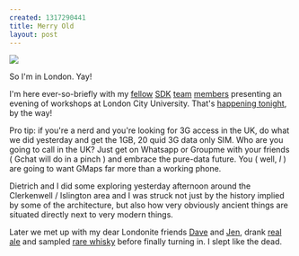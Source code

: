 ```yaml
--- 
created: 1317290441
title: Merry Old
layout: post
---
```

<a href="http://www.flickr.com/photos/anisotropic/6194245001/in/photostream/"><img src="http://farm7.static.flickr.com/6172/6194245001_867eb15f04_d.jpg"></a>

So I'm in London. Yay!

I'm here ever-so-briefly with my [fellow](http://blog.mozilla.com/warner/) [SDK](http://autonome.wordpress.com/) [team](http://blog.techno-barje.fr/) [members](https://github.com/ZER0) presenting an evening of workshops at London City University. That's [happening tonight](http://jetpack-london-2011.eventbrite.com/), by the way!

Pro tip: if you're a nerd and you're looking for 3G access in the UK, do what we did yesterday and get the 1GB, 20 quid 3G data only SIM. Who are you going to call in the UK? Just get on Whatsapp or Groupme with your friends ( Gchat will do in a pinch ) and embrace the pure-data future. You ( well, *I* ) are going to want GMaps far more than a working phone.

Dietrich and I did some exploring yesterday afternoon around the Clerkenwell / Islington area and I was struck not just by the history implied by some of the architecture, but also how very obviously ancient things are situated directly next to very modern things.

Later we met up with my dear Londonite friends [Dave](http://twitter.com/#!/QZebrowski) and [Jen](http://twitter.com/#!/JenRodvold), drank [real ale](http://www.meantimebrewing.com/our-beers/meantime-london-pale-ale) and sampled [rare whisky](http://www.flickr.com/photos/anisotropic/6194790644/sizes/m/in/photostream/) before finally turning in. I slept like the dead.
